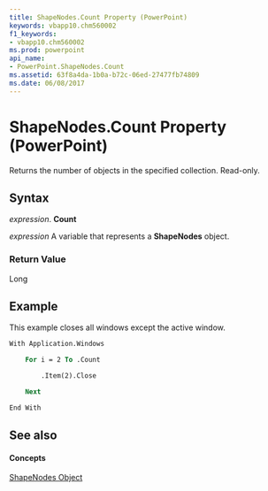 ```yaml
---
title: ShapeNodes.Count Property (PowerPoint)
keywords: vbapp10.chm560002
f1_keywords:
- vbapp10.chm560002
ms.prod: powerpoint
api_name:
- PowerPoint.ShapeNodes.Count
ms.assetid: 63f8a4da-1b0a-b72c-06ed-27477fb74809
ms.date: 06/08/2017
---
```



# ShapeNodes.Count Property (PowerPoint)

Returns the number of objects in the specified collection. Read-only.


## Syntax

 _expression_. **Count**

 _expression_ A variable that represents a **ShapeNodes** object.


### Return Value

Long


## Example

This example closes all windows except the active window.


```vb
With Application.Windows

    For i = 2 To .Count

        .Item(2).Close

    Next

End With
```


## See also


#### Concepts


[ShapeNodes Object](shapenodes-object-powerpoint.md)

